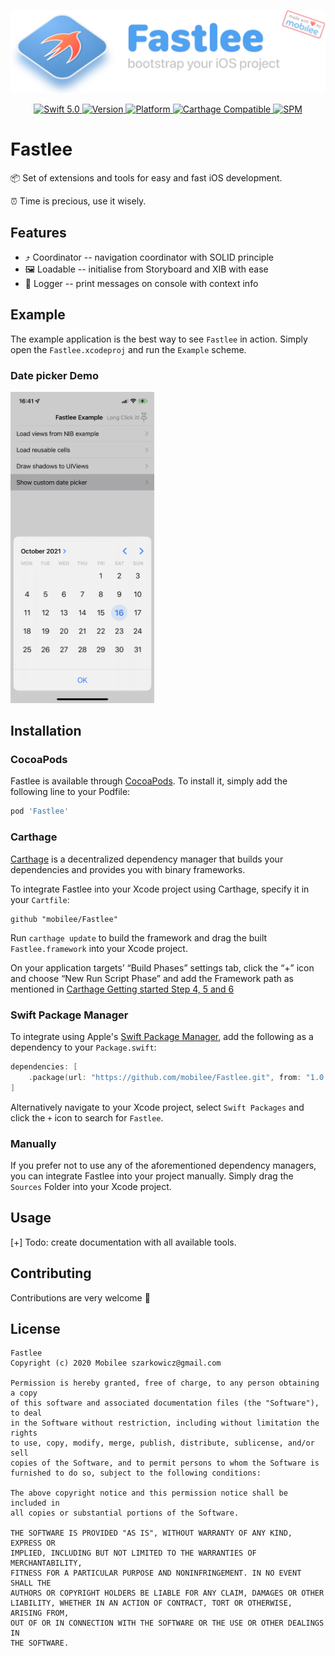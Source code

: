 <p align="center">
   <img src="Logo.png" width="600" max-width="90%" alt="Fastlee Logo">
</p>

<p align="center">
   <a href="https://developer.apple.com/swift/">
      <img src="https://img.shields.io/badge/Swift-5.0-orange.svg?style=flat" alt="Swift 5.0">
   </a>
   <a href="http://cocoapods.org/pods/Fastlee">
      <img src="https://img.shields.io/cocoapods/v/Fastlee.svg?style=flat" alt="Version">
   </a>
   <a href="http://cocoapods.org/pods/Fastlee">
      <img src="https://img.shields.io/cocoapods/p/Fastlee.svg?style=flat" alt="Platform">
   </a>
   <a href="https://github.com/Carthage/Carthage">
      <img src="https://img.shields.io/badge/Carthage-compatible-4BC51D.svg?style=flat" alt="Carthage Compatible">
   </a>
   <a href="https://github.com/apple/swift-package-manager">
      <img src="https://img.shields.io/badge/Swift%20Package%20Manager-compatible-brightgreen.svg" alt="SPM">
   </a>
</p>

# Fastlee

📦 Set of extensions and tools for easy and fast iOS development.

⏰ Time is precious, use it wisely.

## Features

- ⤴️ Coordinator -- navigation coordinator with SOLID principle
- 🖼 Loadable -- initialise from Storyboard and XIB with ease
- 🎯 Logger -- print messages on console with context info

## Example

The example application is the best way to see `Fastlee` in action. Simply open the `Fastlee.xcodeproj` and run the `Example` scheme.

### Date picker Demo

<img src="https://github.com/mobilee/Fastlee/blob/master/Example/Images/calendar_example.PNG?raw=true" width="230">

## Installation

### CocoaPods

Fastlee is available through [CocoaPods](http://cocoapods.org). To install
it, simply add the following line to your Podfile:

```bash
pod 'Fastlee'
```

### Carthage

[Carthage](https://github.com/Carthage/Carthage) is a decentralized dependency manager that builds your dependencies and provides you with binary frameworks.

To integrate Fastlee into your Xcode project using Carthage, specify it in your `Cartfile`:

```ogdl
github "mobilee/Fastlee"
```

Run `carthage update` to build the framework and drag the built `Fastlee.framework` into your Xcode project. 

On your application targets’ “Build Phases” settings tab, click the “+” icon and choose “New Run Script Phase” and add the Framework path as mentioned in [Carthage Getting started Step 4, 5 and 6](https://github.com/Carthage/Carthage/blob/master/README.md#if-youre-building-for-ios-tvos-or-watchos)

### Swift Package Manager

To integrate using Apple's [Swift Package Manager](https://swift.org/package-manager/), add the following as a dependency to your `Package.swift`:

```swift
dependencies: [
    .package(url: "https://github.com/mobilee/Fastlee.git", from: "1.0.0")
]
```

Alternatively navigate to your Xcode project, select `Swift Packages` and click the `+` icon to search for `Fastlee`.

### Manually

If you prefer not to use any of the aforementioned dependency managers, you can integrate Fastlee into your project manually. Simply drag the `Sources` Folder into your Xcode project.

## Usage

[+] Todo: create documentation with all available tools.

## Contributing
Contributions are very welcome 🙌

## License

```
Fastlee
Copyright (c) 2020 Mobilee szarkowicz@gmail.com

Permission is hereby granted, free of charge, to any person obtaining a copy
of this software and associated documentation files (the "Software"), to deal
in the Software without restriction, including without limitation the rights
to use, copy, modify, merge, publish, distribute, sublicense, and/or sell
copies of the Software, and to permit persons to whom the Software is
furnished to do so, subject to the following conditions:

The above copyright notice and this permission notice shall be included in
all copies or substantial portions of the Software.

THE SOFTWARE IS PROVIDED "AS IS", WITHOUT WARRANTY OF ANY KIND, EXPRESS OR
IMPLIED, INCLUDING BUT NOT LIMITED TO THE WARRANTIES OF MERCHANTABILITY,
FITNESS FOR A PARTICULAR PURPOSE AND NONINFRINGEMENT. IN NO EVENT SHALL THE
AUTHORS OR COPYRIGHT HOLDERS BE LIABLE FOR ANY CLAIM, DAMAGES OR OTHER
LIABILITY, WHETHER IN AN ACTION OF CONTRACT, TORT OR OTHERWISE, ARISING FROM,
OUT OF OR IN CONNECTION WITH THE SOFTWARE OR THE USE OR OTHER DEALINGS IN
THE SOFTWARE.
```
